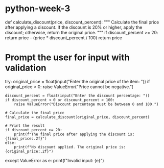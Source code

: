 # python-week-3
def calculate_discount(price, discount_percent):
    """
    Calculate the final price after applying a discount.
    If the discount is 20% or higher, apply the discount; otherwise, return the original price.
    """
    if discount_percent >= 20:
        return price - (price * discount_percent / 100)
    return price
    
# Prompt the user for input with validation
try:
    original_price = float(input("Enter the original price of the item: "))
    if original_price < 0:
        raise ValueError("Price cannot be negative.")
    
    discount_percent = float(input("Enter the discount percentage: "))
    if discount_percent < 0 or discount_percent > 100:
        raise ValueError("Discount percentage must be between 0 and 100.")
    
    # Calculate the final price
    final_price = calculate_discount(original_price, discount_percent)

    # Print the result
    if discount_percent >= 20:
        print(f"The final price after applying the discount is: {final_price:.2f}")
    else:
        print(f"No discount applied. The original price is: {original_price:.2f}")

except ValueError as e:
    print(f"Invalid input: {e}")